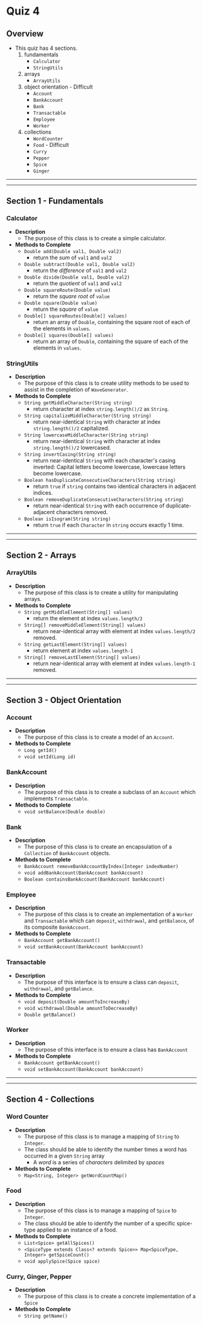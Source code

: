 # Quiz 4

## Overview
* This quiz has 4 sections.
	1. fundamentals
		* `Calculator`
		* `StringUtils`
	2. arrays
		* `ArrayUtils`
	3. object orientation - Difficult
		* `Account`
		* `BankAccount`
		* `Bank`
		* `Transactable`
		* `Employee`
		* `Worker`
	4. collections
		* `WordCounter`
		* `Food` - Difficult
		* `Curry`
		* `Pepper`
		* `Spice`
		* `Ginger`
















<hr>
<hr>

## Section 1 - Fundamentals

### Calculator
* **Description**
	* The purpose of this class is to create a simple calculator.
* **Methods to Complete**
	* `Double add(Double val1, Double val2)`
		* return the _sum_ of `val1` and `val2`
	* `Double subtract(Double val1, Double val2)`
		* return the _difference_ of `val1` and `val2`
	* `Double divide(Double val1, Double val2)`
		* return the _quotient_ of `val1` and `val2`
	* `Double squareRoute(Double value)`
		* return the _square root_ of `value`
	* `Double square(Double value)`
		* return the _square_ of `value`
	* `Double[] squareRoutes(Double[] values)`
		* return an array of `Double`, containing the square root of each of the elements in `values`.
	* `Double[] squares(Double[] values)`
		* return an array of `Double`, containing the square of each of the elements in `values`.

### StringUtils
* **Description**
	* The purpose of this class is to create utility methods to be used to assist in the completion of `WaveGenerator`.
* **Methods to Complete**
	* `String getMiddleCharacter(String string)`
		* return character at index `string.length()/2` as `String`.
	* `String capitalizeMiddleCharacter(String string)`
		* return near-identical `String` with character at index `string.length()/2` capitalized.
	* `String lowercaseMiddleCharacter(String string)`
		* return near-identical `String` with character at index `string.length()/2` lowercased.
	* `String invertCasing(String string)`
		* return near-identical `String` with each character's casing inverted: Capital letters become lowercase, lowercase letters become lowercase.
	* `Boolean hasDuplicateConsecutiveCharacters(String string)`
		* return `true` if `string` contains two identical characters in adjacent indices.
	* `Boolean removeDuplicateConsecutiveCharacters(String string)`
		* return near-identical `String` with each occurrence of duplicate-adjacent characters removed.
	* `Boolean isIsogram(String string)`
		* return `true` if each `Character` in `string` occurs exactly 1 time.















<hr>
<hr>

## Section 2 - Arrays


### ArrayUtils
* **Description**
	* The purpose of this class is to create a utility for manipulating arrays.
* **Methods to Complete**
	* `String getMiddleElement(String[] values)`
		* return the element at index `values.length/2`
	* `String[] removeMiddleElement(String[] values)`
		* return near-identical array with element at index `values.length/2` removed.
	* `String getLastElement(String[] values)`
		* return element at index `values.length-1`
	* `String[] removeLastElement(String[] values)`
		* return near-identical array with element at index `values.length-1` removed.















<hr>
<hr>

## Section 3 - Object Orientation
### Account
* **Description**
	* The purpose of this class is to create a model of an `Account`.
* **Methods to Complete**
	* `Long getId()`
	* `void setId(Long id)`

	

### BankAccount
* **Description**
	* The purpose of this class is to create a subclass of an `Account` which implements `Transactable`.
* **Methods to Complete**
	* `void setBalance(Double double)`



### Bank
* **Description**
	* The purpose of this class is to create an encapsulation of a `Collection` of `BankAccount` objects.
* **Methods to Complete**
	* `BankAccount removeBankAccountByIndex(Integer indexNumber)`
	* `void addBankAccount(BankAccount bankAccount)`
	* `Boolean containsBankAccount(BankAccount bankAccount)`



### Employee
* **Description**
	* The purpose of this class is to create an implementation of a `Worker` and `Transactable` which can `deposit`, `withdrawal`, and `getBalance`, of its composite `BankAccount`.
* **Methods to Complete**
	* `BankAccount getBankAccount()`
	* `void setBankAccount(BankAccount bankAccount)`

		
### Transactable
* **Description**
	* The purpose of this interface is to ensure a class can `deposit`, `withdrawal`, and `getBalance`.
* **Methods to Complete**
	* `void deposit(Double amountToIncreaseBy)`
	* `void withdrawal(Double amountToDecreaseBy)`
	* `Double getBalance()`

### Worker
* **Description**
	* The purpose of this interface is to ensure a class has `BankAccount`
* **Methods to Complete**
	* `BankAccount getBankAccount()`
	* `void setBankAccount(BankAccount bankAccount)`












<hr>
<hr>

## Section 4 - Collections
### Word Counter
* **Description**
	* The purpose of this class is to manage a mapping of `String` to `Integer`.
	* The class should be able to identify the number times a word has occurred in a given `String` array
		* A _word_ is a series of _characters_ delimited by _spaces_
* **Methods to Complete**
	* `Map<String, Integer> getWordCountMap()`

	
### Food
* **Description**
	* The purpose of this class is to manage a mapping of `Spice` to `Integer`.
	* The class should be able to identify the number of a specific spice-type applied to an instance of a food.
* **Methods to Complete**
	* `List<Spice> getAllSpices()`
	* `<SpiceType extends Class<? extends Spice>> Map<SpiceType, Integer> getSpiceCount()`
	* `void applySpice(Spice spice)`

### Curry, Ginger, Pepper
* **Description**
	* The purpose of this class is to create a concrete implementation of a `Spice`
* **Methods to Complete**
	* `String getName()`
